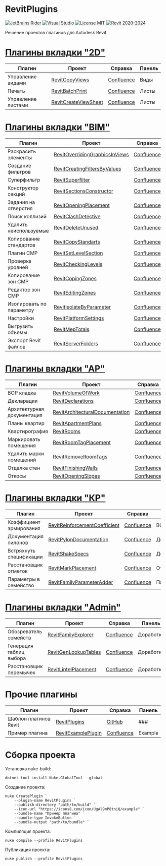 # RevitPlugins

[![JetBrains Rider](https://img.shields.io/badge/JetBrains-Rider-blue.svg)](https://www.jetbrains.com/pycharm)
[![Visual Studio](https://img.shields.io/badge/Visual_Studio-2022-blue.svg)](https://www.jetbrains.com/pycharm)
[![License MIT](https://img.shields.io/badge/License-MIT-blue.svg)](LICENSE.md)
[![Revit 2020-2024](https://img.shields.io/badge/Revit-2020--2024-blue.svg)](https://www.autodesk.com/products/revit/overview)

Решение проектов плагинов для Autodesk Revit.

# [Плагины вкладки "2D"](https://github.com/Bim4Everyone/2DExtensions) 

| Плагин                     | Проект                                                                 | Справка                                                                 | Панель         |
|----------------------------|------------------------------------------------------------------------|-------------------------------------------------------------------------|----------------|
| Управление видами          | [RevitCopyViews](src/RevitCopyViews)                                   | [Confluence](https://kb.a101.ru/pages/viewpage.action?pageId=67829994)  | Виды           |
| Печать                     | [RevitBatchPrint](src/RevitBatchPrint)                                 | [Confluence](https://kb.a101.ru/pages/viewpage.action?pageId=67829996)  | Листы          |
| Управление листами         | [RevitCreateViewSheet](src/RevitCreateViewSheet)                       | [Confluence](https://kb.a101.ru/pages/viewpage.action?pageId=67829996)  | Листы          |

# [Плагины вкладки "BIM"](https://github.com/dosymep/BIMExtensions) 

| Плагин                     | Проект                                                                 | Справка                                                                 | Панель         |
|----------------------------|------------------------------------------------------------------------|-------------------------------------------------------------------------|----------------|
| Раскрасить элементы        | [RevitOverridingGraphicsInViews](src/RevitOverridingGraphicsInViews)   | [Confluence](https://kb.a101.ru/pages/viewpage.action?pageId=110560978) | Анализ         |
| Создание фильтров          | [RevitCreatingFiltersByValues](src/RevitCreatingFiltersByValues)       | [Confluence](https://kb.a101.ru/pages/viewpage.action?pageId=110560978) | Анализ         |
| Суперфильтр                | [RevitSuperfilter](src/RevitSuperfilter)                               | [Confluence](https://kb.a101.ru/pages/viewpage.action?pageId=67829991)  | Выборка        |
| Конструктор секций         | [RevitSectionsConstructor](src/RevitSectionsConstructor)               | [Confluence](https://kb.a101.ru/pages/viewpage.action?pageId=134094948) | ОПП            |
| Задания на отверстия       | [RevitOpeningPlacement](src/RevitOpeningPlacement)                     | [Confluence](https://kb.a101.ru/pages/viewpage.action?pageId=110562449) | Отверстия      |
| Поиск коллизий             | [RevitClashDetective](src/RevitClashDetective)                         | [Confluence](https://kb.a101.ru/pages/viewpage.action?pageId=67830002)  | Проверки       |
| Удалить неиспользуемые     | [RevitDeleteUnused](src/RevitDeleteUnused)                             | [Confluence](https://kb.a101.ru/pages/viewpage.action?pageId=67830008)  | Прочее         |
| Копирование стандартов     | [RevitCopyStandarts](src/RevitCopyStandarts)                           | [Confluence](https://kb.a101.ru/pages/viewpage.action?pageId=67846251)  | Прочее         |
| Плагин СМР                 | [RevitSetLevelSection](src/RevitSetLevelSection)                       | [Confluence](https://kb.a101.ru/pages/viewpage.action?pageId=67844245)  | СМР            |
| Проверка уровней           | [RevitCheckingLevels](src/RevitCheckingLevels)                         | [Confluence](https://kb.a101.ru/pages/viewpage.action?pageId=67844245)  | СМР            |
| Копирование зон СМР        | [RevitCopingZones](src/RevitCopingZones)                               | [Confluence](https://kb.a101.ru/pages/viewpage.action?pageId=67844245)  | СМР            |
| Редактор зон СМР           | [RevitEditingZones](src/RevitEditingZones)                             | [Confluence](https://kb.a101.ru/pages/viewpage.action?pageId=67844245)  | СМР            |
| Изолировать по параметру   | [RevitIsolateByParameter](src/RevitIsolateByParameter)                 | [Confluence](https://kb.a101.ru/pages/viewpage.action?pageId=67844245)  | СМР            |
| Настройки                  | [RevitPlatformSettings](src/RevitPlatformSettings)                     | [Confluence](https://kb.a101.ru/pages/viewpage.action?pageId=67829987)  | Установки      |
| Выгрузить объемы           | [RevitMepTotals](src/RevitMepTotals)                                   | [Confluence](https://kb.a101.ru/pages/viewpage.action?pageId=67830006)  | Экспорт        |
| Экспорт Revit файлов       | [RevitServerFolders](src/RevitServerFolders)                           | [Confluence](https://kb.a101.ru/pages/viewpage.action?pageId=67830006)  | Экспорт        |

# [Плагины вкладки "АР"](https://github.com/Bim4Everyone/ARExtensions) 

| Плагин                     | Проект                                                                 | Справка                                                                 | Панель         |
|----------------------------|------------------------------------------------------------------------|-------------------------------------------------------------------------|----------------|
| ВОР кладка                 | [RevitVolumeOfWork](src/RevitVolumeOfWork)                             | [Confluence](https://kb.a101.ru/pages/viewpage.action?pageId=110564557) | ВОР            |
| Декларации                 | [RevitDeclarations](src/RevitDeclarations)                             | [Confluence](https://kb.a101.ru/pages/viewpage.action?pageId=134087701) | Декларации     |
| Архитектурная документация | [RevitArchitecturalDocumentation](src/RevitArchitecturalDocumentation) | [Confluence](https://kb.a101.ru/pages/viewpage.action?pageId=124914407) | Документация   |
| Планы квартир              | [RevitApartmentPlans](src/RevitApartmentPlans)                         | [Confluence](https://kb.a101.ru/pages/viewpage.action?pageId=124914407) | Документация   |
| Квартирография             | [RevitRooms](src/RevitRooms)                                           | [Confluence](https://kb.a101.ru/pages/viewpage.action?pageId=67841778)  | Квартирография |
| Маркировать помещения      | [RevitRoomTagPlacement](src/RevitRoomTagPlacement)                     | [Confluence](https://kb.a101.ru/pages/viewpage.action?pageId=67841778)  | Квартирография |
| Удалить марки помещений    | [RevitRemoveRoomTags](src/RevitRemoveRoomTags)                         | [Confluence](https://kb.a101.ru/pages/viewpage.action?pageId=67841778)  | Прочее         |
| Отделка стен               | [RevitFinishingWalls](src/RevitFinishingWalls)                         | [Confluence](https://kb.a101.ru/pages/viewpage.action?pageId=134086800) | РД             |
| Откосы                     | [RevitOpeningSlopes](src/RevitOpeningSlopes)                           | [Confluence](https://kb.a101.ru/pages/viewpage.action?pageId=134086806) | РД             |

# [Плагины вкладки "КР"](https://github.com/dosymep/KRExtensions) 

| Плагин                     | Проект                                                                 | Справка                                                                 | Панель         |
|----------------------------|------------------------------------------------------------------------|-------------------------------------------------------------------------|----------------|
| Коэффициент армирования    | [RevitReinforcementCoefficient](src/RevitReinforcementCoefficient)     | [Confluence](https://kb.a101.ru/pages/viewpage.action?pageId=134086754) | ВОР            |
| Документация пилонов       | [RevitPylonDocumentation](src/RevitPylonDocumentation)                 | [Confluence](https://kb.a101.ru/pages/viewpage.action?pageId=110562599) | Документация   |
| Встряхнуть спецификации    | [RevitShakeSpecs](src/RevitShakeSpecs)                                 | [Confluence](https://kb.a101.ru/pages/viewpage.action?pageId=110562599) | Документация   |
| Расстановщик отметок       | [RevitMarkPlacement](src/RevitMarkPlacement)                           | [Confluence](https://kb.a101.ru/pages/viewpage.action?pageId=110563932) | Отметки        |
| Параметры в семейство      | [RevitFamilyParameterAdder](src/RevitFamilyParameterAdder)             | [Confluence](https://kb.a101.ru/pages/viewpage.action?pageId=110563791) | Параметры      |

# [Плагины вкладки "Admin"](https://github.com/dosymep/AdminExtensions) 

| Плагин                     | Проект                                                                 | Справка                                                                 | Панель         |
|----------------------------|------------------------------------------------------------------------|-------------------------------------------------------------------------|----------------|
| Обозреватель семейств      | [RevitFamilyExplorer](src/RevitFamilyExplorer)                         | [Confluence](https://kb.a101.ru/pages/viewpage.action?pageId=67829981)  | Доработка      |
| Генерация таблиц выбора    | [RevitGenLookupTables](src/RevitGenLookupTables)                       | [Confluence](https://kb.a101.ru/pages/viewpage.action?pageId=67829981)  | Доработка      |
| Расстановщик перемычек     | [RevitLintelPlacement](src/RevitLintelPlacement)                       | [Confluence](https://kb.a101.ru/pages/viewpage.action?pageId=67841780)  | Доработка      |

# Прочие плагины

| Плагин                     | Проект                                                                 | Справка                                                                 | Панель         |
|----------------------------|------------------------------------------------------------------------|-------------------------------------------------------------------------|----------------|
| Шаблон плагинов Revit      | [RevitPlugins](src/RevitPlugins)                                       | [GitHub](https://github.com/dosymep/RevitPluginTemplate)                | ###            |
| Пример плагина             | [RevitExamplePlugin](src/RevitExamplePlugin)                           | [Confluence](https://kb.a101.ru/pages/viewpage.action?pageId=134094900) | Example        |

# Сборка проекта

Установка nuke-build:

```
dotnet tool install Nuke.GlobalTool --global
```

Создание проекта:

```
nuke CreatePlugin `
    --plugin-name RevitPlugins `
    --publish-directory "path/to/build" `
    --icon-url "https://icons8.com/icon/UgAl9mP8tniQ/example" `
    --bundle-name "Пример плагина" `
    --bundle-type InvokeButton `
    --bundle-output "path/to/bundle" `
```

Компиляция проекта:

```
nuke compile --profile RevitPlugins
```

Публикация проекта:

```
nuke publish --profile RevitPlugins
```
